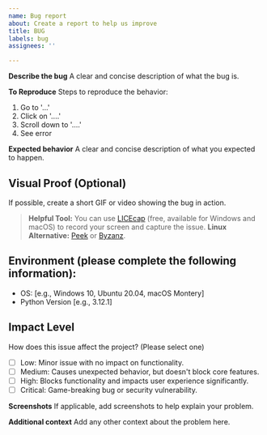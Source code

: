 ```yaml
---
name: Bug report
about: Create a report to help us improve
title: BUG
labels: bug
assignees: ''

---
```


**Describe the bug**
A clear and concise description of what the bug is.

**To Reproduce**
Steps to reproduce the behavior:
1. Go to '...'
2. Click on '....'
3. Scroll down to '....'
4. See error

**Expected behavior**
A clear and concise description of what you expected to happen.

## Visual Proof (Optional)
If possible, create a short GIF or video showing the bug in action.

> **Helpful Tool:** You can use [LICEcap](https://www.cockos.com/licecap/) (free, available for Windows and macOS) to record your screen and capture the issue.
>**Linux Alternative:** [Peek](https://github.com/phw/peek) or [Byzanz](https://github.com/GNOME/byzanz).

## Environment (please complete the following information):
- OS: [e.g., Windows 10, Ubuntu 20.04, macOS Montery]
- Python Version [e.g., 3.12.1]

## Impact Level
How does this issue affect the project? (Please select one)
- [ ] Low: Minor issue with no impact on functionality.
- [ ] Medium: Causes unexpected behavior, but doesn't block core features.
- [ ] High: Blocks functionality and impacts user experience significantly.
- [ ] Critical: Game-breaking bug or security vulnerability.

**Screenshots**
If applicable, add screenshots to help explain your problem.

**Additional context**
Add any other context about the problem here.

